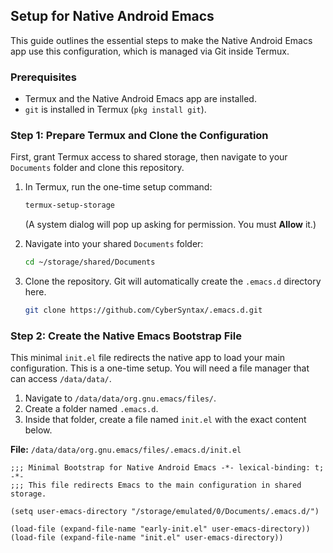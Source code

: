 ## Setup for Native Android Emacs

This guide outlines the essential steps to make the Native Android Emacs app use this configuration, which is managed via Git inside Termux.

### Prerequisites

*   Termux and the Native Android Emacs app are installed.
*   `git` is installed in Termux (`pkg install git`).

### Step 1: Prepare Termux and Clone the Configuration

First, grant Termux access to shared storage, then navigate to your `Documents` folder and clone this repository.

1.  In Termux, run the one-time setup command:
    ```bash
    termux-setup-storage
    ```
    (A system dialog will pop up asking for permission. You must **Allow** it.)

2.  Navigate into your shared `Documents` folder:
    ```bash
    cd ~/storage/shared/Documents
    ```

3.  Clone the repository. Git will automatically create the `.emacs.d` directory here.
    ```bash
    git clone https://github.com/CyberSyntax/.emacs.d.git
    ```

### Step 2: Create the Native Emacs Bootstrap File

This minimal `init.el` file redirects the native app to load your main configuration. This is a one-time setup. You will need a file manager that can access `/data/data/`.

1.  Navigate to `/data/data/org.gnu.emacs/files/`.
2.  Create a folder named `.emacs.d`.
3.  Inside that folder, create a file named `init.el` with the exact content below.

**File:** `/data/data/org.gnu.emacs/files/.emacs.d/init.el`
```elisp
;;; Minimal Bootstrap for Native Android Emacs -*- lexical-binding: t; -*-
;;; This file redirects Emacs to the main configuration in shared storage.

(setq user-emacs-directory "/storage/emulated/0/Documents/.emacs.d/")

(load-file (expand-file-name "early-init.el" user-emacs-directory))
(load-file (expand-file-name "init.el" user-emacs-directory))
```
